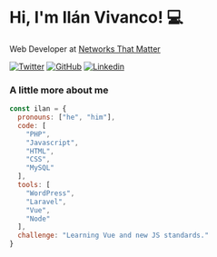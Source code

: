 # Hi, I'm Ilán Vivanco! 💻
Web Developer at [Networks That Matter](https://ntmatter.com/)

[![Twitter](https://img.shields.io/twitter/follow/ilanvivanco?label=%40IlanVivanco&style=social)](https://github.com/IlanVivanco)
[![GitHub](https://img.shields.io/github/followers/ilanvivanco?label=Follow%20me&style=social)](https://github.com/IlanVivanco)
[![Linkedin](https://img.shields.io/badge/-IlanVivanco-blue?style=flat-square&logo=Linkedin&logoColor=white)](https://www.linkedin.com/in/ilanvivanco/)


### A little more about me

```js
const ilan = {
  pronouns: ["he", "him"],
  code: [
    "PHP",
    "Javascript",
    "HTML",
    "CSS",
    "MySQL"
  ],
  tools: [
    "WordPress",
    "Laravel",
    "Vue",
    "Node"
  ],
  challenge: "Learning Vue and new JS standards."
}
